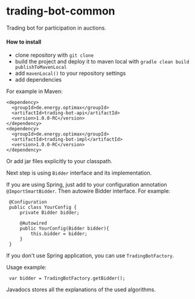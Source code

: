 # trading-bot-common
Trading bot for participation in auctions.


#### How to install
 - clone repository with `git clone`
 - build the project and deploy it to maven local with `gradle clean build publishToMavenLocal`
 - add `mavenLocal()` to your repository settings
 - add dependencies

For example in Maven:

    <dependency>
      <groupId>de.energy.optimax</groupId>
      <artifactId>trading-bot-api</artifactId>
      <version>1.0.0-RC</version>
    </dependency>
    <dependency>
      <groupId>de.energy.optimax</groupId>
      <artifactId>trading-bot-impl</artifactId>
      <version>1.0.0-RC</version>
    </dependency>    
    
Or add jar files explicitly to your classpath.

Next step is using `Bidder` interface and its implementation. 

If you are using Spring, just add to your configuration annotation `@ImportSmartBidder`. 
Then autowire Bidder interface. For example:

     @Configuration
     public class YourConfig {
         private Bidder bidder;
         
         @Autowired
         public YourConfig(Bidder bidder){
             this.bidder = bidder;
         }
     }

If you don't use Spring application, you can use `TradingBotFactory`.

Usage example:

     var bidder = TradingBotFactory.getBidder();
     
Javadocs stores all the explanations of the used algorithms.
